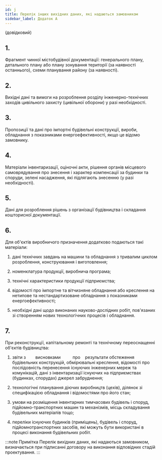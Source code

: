 ```yaml
---
id: j
title: Перелік інших вихідних даних, які надаються замовником
sidebar_label: Додаток А
---
```


(довідковий)


## 1.
Фрагмент чинної містобудівної документації: генерального плану, детального плану або плану зонування території (за наявності останнього), схеми планування району (за наявності).

## 2.
Вихідні дані та вимоги на розроблення розділу інженерно-технічних заходів цивільного захисту (цивільної оборони) у разі необхідності.

## 3.
Пропозиції та дані про імпортні будівельні конструкції, вироби, обладнання з показниками енергоефективності, якщо це відомо замовнику.

## 4.
Матеріали інвентаризації, оціночні акти, рішення органів місцевого самоврядування про знесення і характер компенсації за будинки та споруди, зелені насадження, які підлягають знесенню (у разі необхідності).

## 5.
Дані для розроблення рішень з організації будівництва і складання кошторисної документації.

## 6.
Для об'єктів виробничого призначення додатково подаються такі матеріали:

1. дані технічних завдань на машини та обладнання з тривалим циклом розроблення, конструювання і виготовлення;

2. номенклатура продукції, виробнича програма;

3. технічні характеристики продукції підприємства;

4. відомості про імпортне та вітчизняне обладнання або креслення на нетипове та нестандартизоване обладнання з показниками енергоефективності;

5. необхідні дані щодо виконаних науково-дослідних робіт, пов'язаних зі створенням нових технологічних процесів і обладнання.

## 7.
При реконструкції, капітальному ремонті та технічному переоснащенні об'єктів будівництва:

1. звіти з        висновками          про    результати обстеження           будівельних конструкцій, обмірювальні креслення, відомості про послідовність перенесення існуючих інженерних мереж та комунікацій, дані з інвентаризації існуючих на підприємствах (будинках, спорудах) джерел забруднення;

2. технологічні планування діючих виробництв (цехів), ділянок зі специфікацією обладнання і відомостями про його стан;

3. умови на розміщення інвентарних тимчасових будівель і споруд, підйомно-транспортних машин та механізмів, місць складування будівельних матеріалів тощо;

4. переліки існуючих будинків (приміщень), будівель і споруд, підйомнотранспортних засобів, які можуть бути використані в процесі виконання будівельних робіт.

:::note Примітка
Перелік вихідних даних, які надаються замовником, визначається при підписанні договору на виконання відповідних стадій проектування.
:::